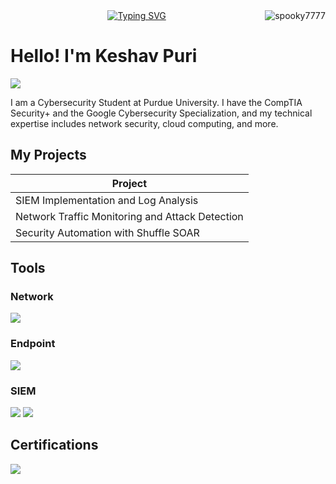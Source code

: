 <!-- Vistor Tracking-->
<img align="right" src="https://visitor-badge.laobi.icu/badge?page_id=spooky7777.spooky7777" alt="spooky7777">    
  <!-- https://git.io/typing-svg -->
<div align="center">
  <a href="https://git.io/typing-svg">
    <img src="https://readme-typing-svg.herokuapp.com?font=Fira+Code&pause=1000&color=F713B1&width=435&lines=Welcome!;Hey!+%E2%95%B0(*%C2%B0%E2%96%BD%C2%B0*)%E2%95%AF" alt="Typing SVG" />
  </a>
</div>




# Hello! I'm Keshav Puri
<a href="www.linkedin.com/in/keshav-puri-42b6a8319"><img src="https://img.shields.io/badge/-LinkedIn-0072b1?&style=for-the-badge&logo=linkedin&logoColor=white" /></a>


 I am a Cybersecurity Student at Purdue University. I have the CompTIA Security+ and the Google Cybersecurity Specialization, and my technical expertise includes network security, cloud computing, and more.



## My Projects

| Project                                        
|-----------------------------------------------
| SIEM Implementation and Log Analysis          
| Network Traffic Monitoring and Attack Detection 
| Security Automation with Shuffle SOAR         


## Tools

### Network
<div>
    <img src="https://img.shields.io/badge/-Wireshark-1679A7?&style=for-the-badge&logo=Wireshark&logoColor=white" />
</div>

### Endpoint
<div>
    <img src="https://img.shields.io/badge/-Microsoft_Defender_for_Endpoint-00A4EF?&style=for-the-badge&logo=Microsoft&logoColor=white" />
</div>

### SIEM
<div>
    <img src="https://img.shields.io/badge/-Microsoft_Sentinel-0078D4?&style=for-the-badge&logo=Microsoft&logoColor=white" />
    <img src="https://img.shields.io/badge/-Splunk-000000?&style=for-the-badge&logo=Splunk&logoColor=white" />
</div>

## Certifications
<div>
<img src="https://img.shields.io/badge/-Security%2B-FF0000?&style=for-the-badge&logo=CompTIA&logoColor=white" />
</div>


